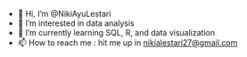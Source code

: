 - 👋 Hi, I’m @NikiAyuLestari
- 👀 I’m interested in data analysis
- 🌱 I’m currently learning SQL, R, and data visualization
- 📫 How to reach me : hit me up in nikialestari27@gmail.com

<!---
NikiAyuLestari/NikiAyuLestari is a ✨ special ✨ repository because its `README.md` (this file) appears on your GitHub profile.
You can click the Preview link to take a look at your changes.
--->
